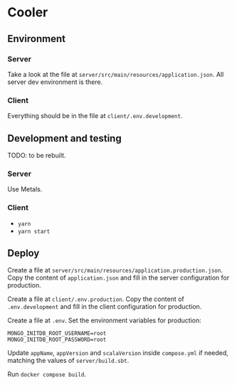 # Cooler

## Environment

### Server

Take a look at the file at `server/src/main/resources/application.json`. All server dev environment is there.

### Client

Everything should be in the file at `client/.env.development`.

## Development and testing

TODO: to be rebuilt.

### Server

Use Metals.

### Client

- `yarn`
- `yarn start`

## Deploy

Create a file at `server/src/main/resources/application.production.json`. Copy the content of `application.json` and fill in the server configuration for production.

Create a file at `client/.env.production`. Copy the content of `.env.development` and fill in the client configuration for production.

Create a file at `.env`. Set the environment variables for production:

```
MONGO_INITDB_ROOT_USERNAME=root
MONGO_INITDB_ROOT_PASSWORD=root
```

Update `appName`, `appVersion` and `scalaVersion` inside `compose.yml` if needed, matching the values of `server/build.sbt`.

Run `docker compose build`.
